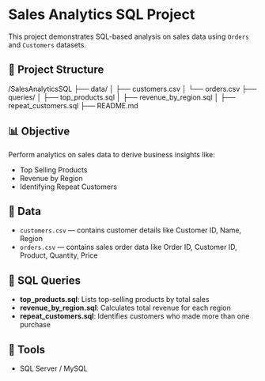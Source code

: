 # Sales Analytics SQL Project

This project demonstrates SQL-based analysis on sales data using `Orders` and `Customers` datasets.

## 📂 Project Structure

/SalesAnalyticsSQL
├── data/
│ ├── customers.csv
│ └── orders.csv
├── queries/
│ ├── top_products.sql
│ ├── revenue_by_region.sql
│ ├── repeat_customers.sql
├── README.md


## 📊 Objective
Perform analytics on sales data to derive business insights like:
- Top Selling Products
- Revenue by Region
- Identifying Repeat Customers

## 📌 Data
- `customers.csv` — contains customer details like Customer ID, Name, Region
- `orders.csv` — contains sales order data like Order ID, Customer ID, Product, Quantity, Price

## 🧩 SQL Queries
- **top_products.sql**: Lists top-selling products by total sales
- **revenue_by_region.sql**: Calculates total revenue for each region
- **repeat_customers.sql**: Identifies customers who made more than one purchase

## 🚀 Tools
- SQL Server / MySQL

